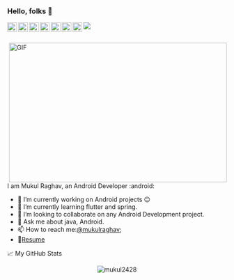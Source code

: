 ### Hello, folks 👋


<a href="https://www.linkedin.com/in/mukul-raghav-b005b4169">
  <img align="left" alt="Mukul's LinkedIN" width="22px" src="https://cdn.jsdelivr.net/npm/simple-icons@v3/icons/linkedin.svg" />
</a>
<a href="https://auth.geeksforgeeks.org/user/mukulraghav28/practice/">
  <img align="left" alt="Mukul's Discord" width="22px" src="https://cdn.jsdelivr.net/npm/simple-icons@3.12.4/icons/geeksforgeeks.svg" />
</a>
<a href="https://www.codechef.com/users/mukulraghav">
  <img align="left" alt="Abhishek's Leetcode" width="22px" src="https://cdn.jsdelivr.net/npm/simple-icons@3.12.4/icons/codechef.svg" />
</a>
<a href="https://twitter.com/mukulraghav28">
  <img align="left" alt="Mukul Raghav | Twitter" width="22px" src="https://cdn.jsdelivr.net/npm/simple-icons@v3/icons/twitter.svg" />
</a>
<a href="https://stackoverflow.com/users/13562206/mukul-raghav?tab=profile">
  <img align="left" alt="Mukul's Telegram" width="22px" src="https://cdn.jsdelivr.net/npm/simple-icons@3.12.4/icons/stackoverflow.svg" />
</a>
<a href="https://www.instagram.com/mukul.raghav.3194/">
  <img align="left" alt="Mukul's Instagram" width="22px" src="https://cdn.jsdelivr.net/npm/simple-icons@v3/icons/instagram.svg" />
</a>
<a href="https://leetcode.com/mukulraghav24/">
  <img align="left" alt="Abhishek's Leetcode" width="22px" src="https://cdn.jsdelivr.net/npm/simple-icons@v3/icons/leetcode.svg" />
</a>

![](https://visitor-badge.glitch.me/badge?page_id=mukul2428.mukul2428)

<br />

<img align="right" alt="GIF" src="https://github.com/abhisheknaiidu/abhisheknaiidu/blob/master/code.gif?raw=true" width="500" height="320" />

I am Mukul Raghav, an Android Developer :android: 

- 🔭 I’m currently working on Android projects 😉
- 🌱 I’m currently learning flutter and spring.
- 👯 I’m looking to collaborate on any Android Development project.
- 💬 Ask me about java, Android.
- 📫 How to reach me:[@mukulraghav](https://twitter.com/mukulraghav28);
- 📝[Resume]()


📈 My GitHub Stats

<p align="center"> <img src="https://github-readme-stats.vercel.app/api?username=mukul2428&show_icons=true&theme=gotham" alt="mukul2428" />
